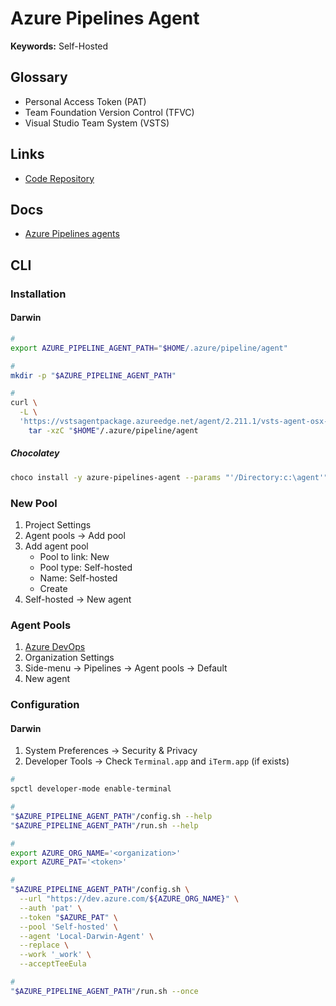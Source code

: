 # Azure Pipelines Agent

<!--
https://www.youtube.com/watch?v=CmamCFSrNzs
-->

**Keywords:** Self-Hosted

## Glossary

- Personal Access Token (PAT)
- Team Foundation Version Control (TFVC)
- Visual Studio Team System (VSTS)

## Links

- [Code Repository](https://github.com/microsoft/azure-pipelines-agent)

## Docs

- [Azure Pipelines agents](https://learn.microsoft.com/en-us/azure/devops/pipelines/agents/agents?view=azure-devops&tabs=browser#install)

<!-- ## Docker

https://hub.docker.com/_/microsoft-azure-pipelines-vsts-agent -->

## CLI

### Installation

#### Darwin

```sh
#
export AZURE_PIPELINE_AGENT_PATH="$HOME/.azure/pipeline/agent"

#
mkdir -p "$AZURE_PIPELINE_AGENT_PATH"

#
curl \
  -L \
  'https://vstsagentpackage.azureedge.net/agent/2.211.1/vsts-agent-osx-x64-2.211.1.tar.gz' | \
    tar -xzC "$HOME"/.azure/pipeline/agent
```

##### Chocolatey

```sh
choco install -y azure-pipelines-agent --params "'/Directory:c:\agent'"
```

### New Pool

1. Project Settings
2. Agent pools -> Add pool
3. Add agent pool
   - Pool to link: New
   - Pool type: Self-hosted
   - Name: Self-hosted
   - Create
4. Self-hosted -> New agent

### Agent Pools

1. [Azure DevOps](https://dev.azure.com)
2. Organization Settings
3. Side-menu -> Pipelines -> Agent pools -> Default
4. New agent

### Configuration

#### Darwin

1. System Preferences -> Security & Privacy
2. Developer Tools -> Check `Terminal.app` and `iTerm.app` (if exists)

```sh
#
spctl developer-mode enable-terminal

#
"$AZURE_PIPELINE_AGENT_PATH"/config.sh --help
"$AZURE_PIPELINE_AGENT_PATH"/run.sh --help

#
export AZURE_ORG_NAME='<organization>'
export AZURE_PAT='<token>'

#
"$AZURE_PIPELINE_AGENT_PATH"/config.sh \
  --url "https://dev.azure.com/${AZURE_ORG_NAME}" \
  --auth 'pat' \
  --token "$AZURE_PAT" \
  --pool 'Self-hosted' \
  --agent 'Local-Darwin-Agent' \
  --replace \
  --work '_work' \
  --acceptTeeEula

#
"$AZURE_PIPELINE_AGENT_PATH"/run.sh --once
```

<!--
"$AZURE_PIPELINE_AGENT_PATH"/config.sh remove
-->

